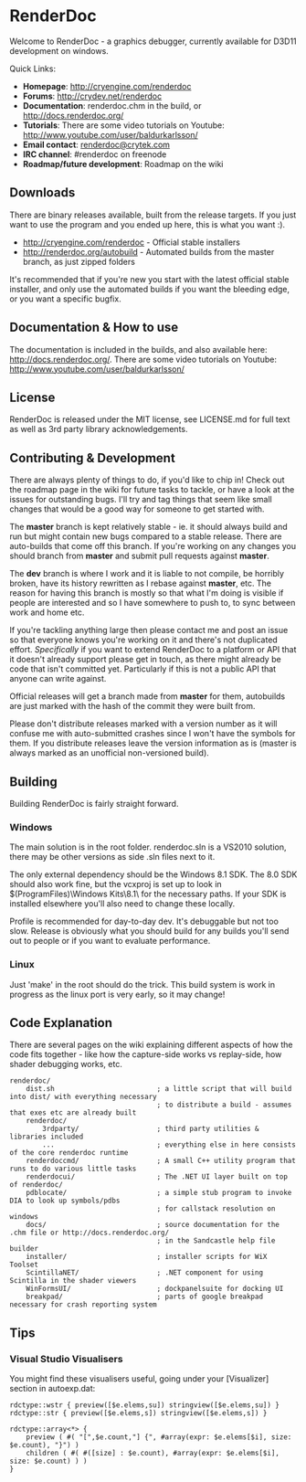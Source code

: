 RenderDoc
==============

Welcome to RenderDoc - a graphics debugger, currently available for D3D11 development on windows. 

Quick Links:

* **Homepage**: http://cryengine.com/renderdoc
* **Forums**: http://crydev.net/renderdoc
* **Documentation**: renderdoc.chm in the build, or http://docs.renderdoc.org/
* **Tutorials**: There are some video tutorials on Youtube: http://www.youtube.com/user/baldurkarlsson/
* **Email contact**: renderdoc@crytek.com
* **IRC channel**: #renderdoc on freenode
* **Roadmap/future development**: Roadmap on the wiki

Downloads
--------------

There are binary releases available, built from the release targets. If you just want to use the program and you ended up here, this is what you want :).

* http://cryengine.com/renderdoc - Official stable installers
* http://renderdoc.org/autobuild - Automated builds from the master branch, as just zipped folders

It's recommended that if you're new you start with the latest official stable installer, and only use the automated builds if you want the bleeding edge, or you want a specific bugfix.

Documentation & How to use
--------------

The documentation is included in the builds, and also available here: http://docs.renderdoc.org/. There are some video tutorials on Youtube: http://www.youtube.com/user/baldurkarlsson/

License
--------------

RenderDoc is released under the MIT license, see LICENSE.md for full text as well as 3rd party library acknowledgements.

Contributing & Development
--------------

There are always plenty of things to do, if you'd like to chip in! Check out the roadmap page in the wiki for future tasks to tackle, or have a look at the issues for outstanding bugs. I'll try and tag things that seem like small changes that would be a good way for someone to get started with.

The **master** branch is kept relatively stable - ie. it should always build and run but might contain new bugs compared to a stable release. There are auto-builds that come off this branch. If you're working on any changes you should branch from **master** and submit pull requests against **master**.

The **dev** branch is where I work and it is liable to not compile, be horribly broken, have its history rewritten as I rebase against **master**, etc. The reason for having this branch is mostly so that what I'm doing is visible if people are interested and so I have somewhere to push to, to sync between work and home etc.

If you're tackling anything large then please contact me and post an issue so that everyone knows you're working on it and there's not duplicated effort. *Specifically* if you want to extend RenderDoc to a platform or API that it doesn't already support please get in touch, as there might already be code that isn't committed yet. Particularly if this is not a public API that anyone can write against.

Official releases will get a branch made from **master** for them, autobuilds are just marked with the hash of the commit they were built from.

Please don't distribute releases marked with a version number as it will confuse me with auto-submitted crashes since I won't have the symbols for them. If you distribute releases leave the version information as is (master is always marked as an unofficial non-versioned build).

Building
--------------

Building RenderDoc is fairly straight forward.

### Windows ###

The main solution is in the root folder. renderdoc.sln is a VS2010 solution, there may be other versions as side .sln files next to it.

The only external dependency should be the Windows 8.1 SDK. The 8.0 SDK should also work fine, but the vcxproj is set up to look in $(ProgramFiles)\Windows Kits\8.1\ for the necessary paths. If your SDK is installed elsewhere you'll also need to change these locally.

Profile is recommended for day-to-day dev. It's debuggable but not too slow. Release is obviously what you should build for any builds you'll send out to people or if you want to evaluate performance.

### Linux ###

Just 'make' in the root should do the trick. This build system is work in progress as the linux port is very early, so it may change!

Code Explanation
--------------

There are several pages on the wiki explaining different aspects of how the code fits together - like how the capture-side works vs replay-side, how shader debugging works, etc.

    renderdoc/ 
        dist.sh                         ; a little script that will build into dist/ with everything necessary
                                        ; to distribute a build - assumes that exes etc are already built
        renderdoc/
            3rdparty/                   ; third party utilities & libraries included
            ...                         ; everything else in here consists of the core renderdoc runtime
        renderdoccmd/                   ; A small C++ utility program that runs to do various little tasks
        renderdocui/                    ; The .NET UI layer built on top of renderdoc/
        pdblocate/                      ; a simple stub program to invoke DIA to look up symbols/pdbs
                                        ; for callstack resolution on windows
        docs/                           ; source documentation for the .chm file or http://docs.renderdoc.org/
                                        ; in the Sandcastle help file builder
        installer/                      ; installer scripts for WiX Toolset
        ScintillaNET/                   ; .NET component for using Scintilla in the shader viewers
        WinFormsUI/                     ; dockpanelsuite for docking UI
        breakpad/                       ; parts of google breakpad necessary for crash reporting system

Tips
--------------

### Visual Studio Visualisers ###

You might find these visualisers useful, going under your [Visualizer] section in autoexp.dat:

    rdctype::wstr { preview([$e.elems,su]) stringview([$e.elems,su]) }
    rdctype::str { preview([$e.elems,s]) stringview([$e.elems,s]) }

    rdctype::array<*> {
        preview ( #( "[",$e.count,"] {", #array(expr: $e.elems[$i], size: $e.count), "}") )
        children ( #( #([size] : $e.count), #array(expr: $e.elems[$i], size: $e.count) ) )
    }

